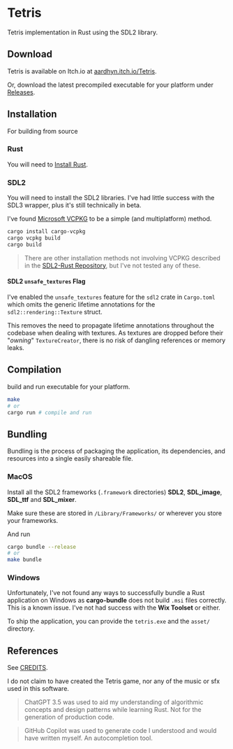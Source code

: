 # Tetris

Tetris implementation in Rust using the SDL2 library.

## Download

Tetris is available on Itch.io at [aardhyn.itch.io/Tetris](https://aardhyn.itch.io/tetris).

Or, download the latest precompiled executable for your platform
under [Releases](https://github.com/AardhynLavender/Tetris/releases).

## Installation

For building from source

### Rust

You will need to [Install Rust](https://www.rust-lang.org/tools/install).

### SDL2

You will need to install the SDL2 libraries.
I've had little success with the SDL3 wrapper, plus it's still technically in beta.

I've found [Microsoft VCPKG](https://github.com/microsoft/vcpkg) to be a simple (and multiplatform) method.

```bash
cargo install cargo-vcpkg
cargo vcpkg build
cargo build
```

> There are other installation methods not involving VCPKG described in
> the [SDL2-Rust Repository](https://github.com/Rust-SDL2/rust-sdl2), but I've not tested any of these.

#### SDL2 `unsafe_textures` Flag

I've enabled the `unsafe_textures` feature for the `sdl2` crate in `Cargo.toml` which omits the generic lifetime
annotations for the `sdl2::rendering::Texture` struct.

This removes the need to propagate lifetime annotations throughout the codebase when dealing with textures.
As textures are dropped before their "*owning*" `TextureCreator`, there is no risk of dangling references or memory
leaks.

## Compilation

build and run executable for your platform.

```bash
make
# or
cargo run # compile and run
```

## Bundling

Bundling is the process of packaging the application, its dependencies, and resources into a single easily shareable
file.

### MacOS

Install all the SDL2 frameworks (`.framework` directories) **SDL2**, **SDL_image**, **SDL_ttf** and **SDL_mixer**.

Make sure these are stored in `/Library/Frameworks/` or wherever you store your frameworks.

And run

```bash
cargo bundle --release
# or
make bundle
```

### Windows

Unfortunately, I've not found any ways to successfully bundle a Rust application on Windows as **cargo-bundle** does not
build `.msi` files correctly.
This is a known issue.
I've not had success with the **Wix Toolset** or either.

To ship the application, you can provide the `tetris.exe` and the `asset/` directory.

## References

See [CREDITS](./CREDITS.md).

I do not claim to have created the Tetris game, nor any of the music or sfx used in this software.

> ChatGPT 3.5 was used to aid my understanding of algorithmic concepts and design patterns while learning Rust.
> Not for the generation of production code.

> GitHub Copilot was used to generate code I understood and would have written myself. An autocompletion tool.